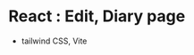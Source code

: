 # React : Edit, Diary page


- tailwind CSS, Vite

<!-- ![img](https://github.com/pcwadarong/one-bite-react-mission/) -->